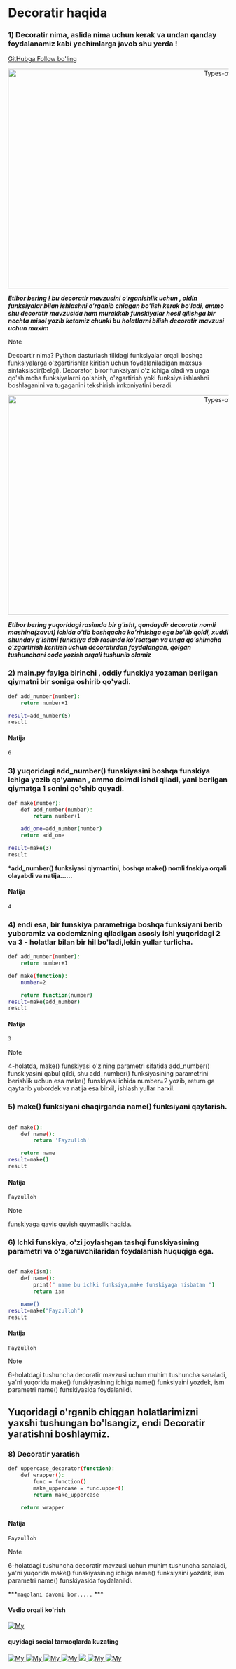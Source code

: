 # Decoratir haqida

### 1) Decoratir nima, aslida  nima uchun kerak va undan qanday foydalanamiz kabi yechimlarga javob shu yerda !
 [GitHubga Follow bo'ling ](https://github.com/fayzullohblog)  

<p align="center">
<img alt="Types-of-OOPS-2" height="500" src="https://miro.medium.com/v2/resize:fit:1400/0*D8Nc0Dyu2iOUdNok" width="1000">
</p>

***Etibor bering ! bu decoratir mavzusini o'rganishlik uchun , oldin funksiyalar bilan ishlashni o'rganib chiqgan bo'lish kerak bo'ladi, ammo shu decoratir mavzusida ham murakkab funskiyalar hosil qilishga bir nechta misol yozib ketamiz chunki bu holatlarni bilish decoratir mavzusi uchun muxim***

> [!NOTE]
Decoartir nima? Python dasturlash tilidagi funksiyalar orqali  boshqa funksiyalarga o'zgartirishlar kiritish uchun foydalaniladigan maxsus sintaksisdir(belgi). Decorator, biror funksiyani o'z ichiga oladi va unga qo'shimcha funksiyalarni qo'shish, o'zgartirish yoki funksiya ishlashni boshlaganini  va tugaganini tekshirish imkoniyatini beradi.

<p align="center">
<img alt="Types-of-OOPS-2" height="500" src="https://miro.medium.com/v2/resize:fit:1400/1*PCrgNdMFnOGF5FHhaLAwJg.png" width="1000">
</p>

***Etibor bering yuqoridagi rasimda bir g'isht, qandaydir decoratir nomli mashina(zavut) ichida o'tib boshqacha ko'rinishga ega bo'lib qoldi, xuddi shunday g'ishtni funksiya deb rasimda ko'rsatgan va unga qo'shimcha o'zgartirish keritish uchun decoratirdan foydalangan, qolgan tushunchani code yozish orqali tushunib olamiz***

### 2) main.py faylga birinchi , oddiy funskiya yozaman berilgan qiymatni bir soniga oshirib qo'yadi.

```sh
def add_number(number):
    return number+1

result=add_number(5)
result
```


#### Natija
```sh
6
```




### 3) yuqoridagi add_number()  funskiyasini boshqa funskiya ichiga yozib qo'yaman , ammo doimdi ishdi qiladi, yani berilgan qiymatga 1 sonini qo'shib quyadi.


```sh
def make(number):
    def add_number(number):
        return number+1

    add_one=add_number(number)
    return add_one

result=make(3)
result

```
***add_number() funksiyasi qiymantini, boshqa make() nomli fnskiya orqali olayabdi va natija......**

#### Natija
```sh
4
```

### 4) endi esa, bir funskiya parametriga boshqa funksiyani berib yuboramiz va codemizning qiladigan asosiy ishi yuqoridagi 2 va 3 - holatlar bilan bir hil bo'ladi,lekin yullar turlicha.

```sh
def add_number(number):
    return number+1

def make(function):
    number=2

    return function(number)
result=make(add_number)
result

```

#### Natija
```sh
3
```

> [!NOTE]
4-holatda, make() funskiyasi o'zining parametri sifatida add_number() funskiyasini qabul qildi, shu add_number() funksiyasining parametrini berishlik uchun esa make() funskiyasi ichida number=2 yozib, return ga qaytarib yubordek va natija esa birxil, ishlash yullar harxil.



### 5) make() funksiyani chaqirganda name() funksiyani qaytarish.


```sh

def make():
    def name():
        return 'Fayzulloh'

    return name
result=make()
result

```


#### Natija
```sh
Fayzulloh
```

> [!NOTE]
funskiyaga qavis quyish quymaslik haqida.


### 6) Ichki funskiya, o'zi joylashgan tashqi funskiyasining parametri va o'zgaruvchilaridan foydalanish huquqiga ega.


```sh

def make(ism):
    def name():
        print(" name bu ichki funksiya,make funskiyaga nisbatan ")
        return ism

    name()
result=make("Fayzulloh")
result

```


#### Natija
```sh
Fayzulloh
```

> [!NOTE]
6-holatdagi tushuncha decoratir mavzusi uchun muhim tushuncha sanaladi, ya'ni yuqorida make() funskiyasining ichiga name() funksiyaini yozdek, ism parametri name() funskiyasida foydalanildi.

## Yuqoridagi o'rganib chiqgan holatlarimizni yaxshi tushungan bo'lsangiz, endi Decoratir yaratishni boshlaymiz.

### 8) Decoratir yaratish


```sh
def uppercase_decorator(function):
    def wrapper():
        func = function()
        make_uppercase = func.upper()
        return make_uppercase

    return wrapper

```


#### Natija
```sh
Fayzulloh
```

> [!NOTE]
6-holatdagi tushuncha decoratir mavzusi uchun muhim tushuncha sanaladi, ya'ni yuqorida make() funskiyasining ichiga name() funksiyaini yozdek, ism parametri name() funskiyasida foydalanildi.



***`maqolani davomi bor.....` ***



#### Vedio orqali ko'rish
[ ![My](https://user-images.githubusercontent.com/57800056/245666234-e0c3afd8-9ca1-44fd-8595-47ec0f6c4cfc.png) ](https://www.youtube.com/@webmaster_py)   

#### quyidagi social tarmoqlarda kuzating
[ ![My](https://img.shields.io/badge/GitHub-100000?style=for-the-badge&logo=github&logoColor=white) ](https://github.com/fayzullohblog) [ ![My](https://img.shields.io/badge/LinkedIn-0077B5?style=for-the-badge&logo=linkedin&logoColor=white) ](https://www.linkedin.com/in/fayzullohblog/)  [ ![My](https://img.shields.io/badge/Instagram-E4405F?style=for-the-badge&logo=instagram&logoColor=white) ](https://www.instagram.com/fayzullohblog/)   [ ![My](https://patrolavia.github.io/telegram-badge/chat.png) ](https://t.me/webmasterpy)  [ ![](https://patrolavia.github.io/telegram-badge/follow.png) ](https://t.me/suniy_intelekt_uzb) [ ![My](https://github.com/paulrobertlloyd/socialmediaicons/blob/main/facebook-48x48.png) ](https://www.facebook.com/fayzullohblog/)  [ ![My](https://github.com/paulrobertlloyd/socialmediaicons/blob/main/youtube-48x48.png) ](https://www.youtube.com/@webmaster_py) 


